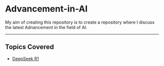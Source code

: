 # Advancement-in-AI

My aim of creating this repository is to create a repository where I discuss the latest Adnancement in the field of AI.

---
## Topics Covered
* [DeepSeek R1](https://github.com/GeetikaSh/Advancement-in-AI/blob/main/DeepSeek.md)
